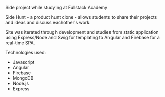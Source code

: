Side project while studying at Fullstack Academy

Side Hunt - a product hunt clone - allows students to share their projects and ideas and discuss eachother's work.

Site was iterated through development and studies from static application using Express/Node and Swig for templating to Angular and Firebase for a real-time SPA.

Technologies used:
- Javascript
- Angular
- Firebase
- MongoDB
- Node.js
- Express
